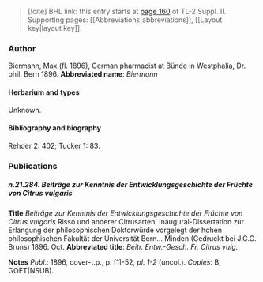 > [!cite] BHL link: this entry starts at [page 160](https://www.biodiversitylibrary.org/page/33265357) of TL-2 Suppl. II.
> Supporting pages: [[Abbreviations|abbreviations]], [[Layout key|layout key]].

### Author

Biermann, Max (fl. 1896), German pharmacist at Bünde in Westphalia, Dr. phil. Bern 1896. 
**Abbreviated name**: *Biermann*

#### Herbarium and types

Unknown.

#### Bibliography and biography

Rehder 2: 402; Tucker 1: 83.

### Publications

##### n.21.284. Beiträge zur Kenntnis der Entwicklungsgeschichte der Früchte von Citrus vulgaris

**Title**
*Beiträge zur Kenntnis der Entwicklungsgeschichte der Früchte von Citrus vulgaris* Risso und anderer Citrusarten. Inaugural-Dissertation zur Erlangung der philosophischen Doktorwürde vorgelegt der hohen philosophischen Fakultät der Universität Bern... Minden (Gedruckt bei J.C.C. Bruns) 1896. Oct.
**Abbreviated title**: *Beitr. Entw.-Gesch. Fr. Citrus vulg.*

**Notes**
*Publ*.: 1896, cover-t.p., p. \[1\]-52, *pl. 1-2* (uncol.). *Copies*: B, GOET(NSUB).

